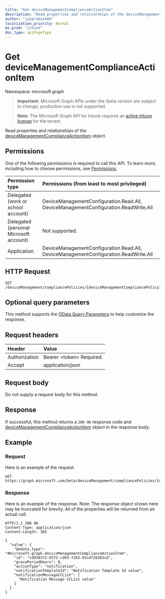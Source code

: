 ```yaml
---
title: "Get deviceManagementComplianceActionItem"
description: "Read properties and relationships of the deviceManagementComplianceActionItem object."
author: "jaiprakashmb"
localization_priority: Normal
ms.prod: "intune"
doc_type: apiPageType
---
```


# Get deviceManagementComplianceActionItem

Namespace: microsoft.graph

> **Important:** Microsoft Graph APIs under the /beta version are subject to change; production use is not supported.

> **Note:** The Microsoft Graph API for Intune requires an [active Intune license](https://go.microsoft.com/fwlink/?linkid=839381) for the tenant.

Read properties and relationships of the [deviceManagementComplianceActionItem](../resources/intune-deviceconfigv2-devicemanagementcomplianceactionitem.md) object.

## Permissions
One of the following permissions is required to call this API. To learn more, including how to choose permissions, see [Permissions](/graph/permissions-reference).

|Permission type|Permissions (from least to most privileged)|
|:---|:---|
|Delegated (work or school account)|DeviceManagementConfiguration.Read.All, DeviceManagementConfiguration.ReadWrite.All|
|Delegated (personal Microsoft account)|Not supported.|
|Application|DeviceManagementConfiguration.Read.All, DeviceManagementConfiguration.ReadWrite.All|

## HTTP Request
<!-- {
  "blockType": "ignored"
}
-->
``` http
GET /deviceManagement/compliancePolicies/{deviceManagementCompliancePolicyId}/scheduledActionsForRule/{deviceManagementComplianceScheduledActionForRuleId}/scheduledActionConfigurations/{deviceManagementComplianceActionItemId}
```

## Optional query parameters
This method supports the [OData Query Parameters](/graph/query-parameters) to help customize the response.

## Request headers
|Header|Value|
|:---|:---|
|Authorization|Bearer &lt;token&gt; Required.|
|Accept|application/json|

## Request body
Do not supply a request body for this method.

## Response
If successful, this method returns a `200 OK` response code and [deviceManagementComplianceActionItem](../resources/intune-deviceconfigv2-devicemanagementcomplianceactionitem.md) object in the response body.

## Example

### Request
Here is an example of the request.
``` http
GET https://graph.microsoft.com/beta/deviceManagement/compliancePolicies/{deviceManagementCompliancePolicyId}/scheduledActionsForRule/{deviceManagementComplianceScheduledActionForRuleId}/scheduledActionConfigurations/{deviceManagementComplianceActionItemId}
```

### Response
Here is an example of the response. Note: The response object shown here may be truncated for brevity. All of the properties will be returned from an actual call.
``` http
HTTP/1.1 200 OK
Content-Type: application/json
Content-Length: 365

{
  "value": {
    "@odata.type": "#microsoft.graph.deviceManagementComplianceActionItem",
    "id": "cd938372-8372-cd93-7283-93cd728393cd",
    "gracePeriodHours": 0,
    "actionType": "notification",
    "notificationTemplateId": "Notification Template Id value",
    "notificationMessageCCList": [
      "Notification Message CCList value"
    ]
  }
}
```
